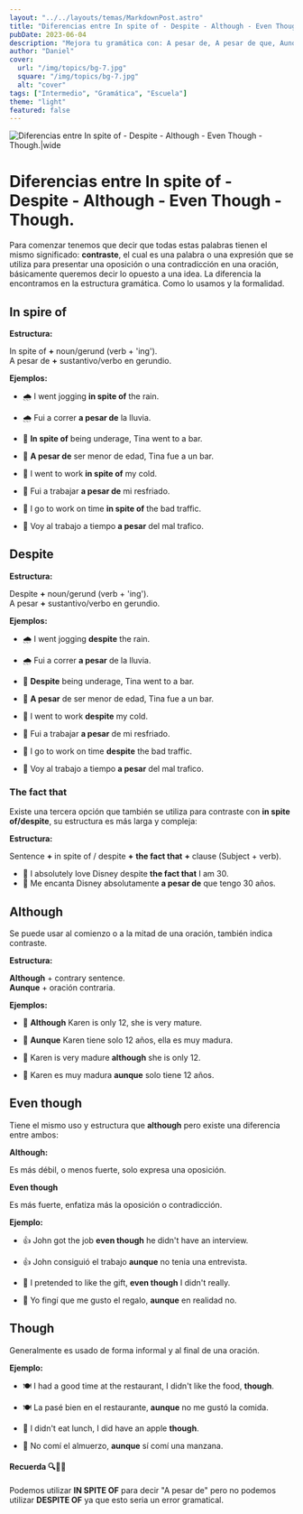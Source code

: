 ```yaml
---
layout: "../../layouts/temas/MarkdownPost.astro"
title: "Diferencias entre In spite of - Despite - Although - Even Though - Though"
pubDate: 2023-06-04
description: "Mejora tu gramática con: A pesar de, A pesar de que, Aunque, Incluso aunque, Aunque."
author: "Daniel"
cover:
  url: "/img/topics/bg-7.jpg"
  square: "/img/topics/bg-7.jpg"
  alt: "cover"
tags: ["Intermedio", "Gramática", "Escuela"]
theme: "light"
featured: false
---
```


![ Diferencias entre In spite of - Despite - Although - Even Though - Though.|wide](/img/topics/bg-7.jpg)

# Diferencias entre In spite of - Despite - Although - Even Though - Though.

Para comenzar tenemos que decir que todas estas palabras tienen el mismo significado: **contraste**, el cual es una palabra o una expresión que se utiliza para presentar una oposición o una contradicción en una oración, básicamente queremos decir lo opuesto a una idea.
La diferencia la encontramos en la estructura gramática. Como lo usamos y la formalidad.

## In spire of

**Estructura:**

In spite of **+** noun/gerund (verb + 'ing'). <br>
A pesar de **+** sustantivo/verbo en gerundio.

**Ejemplos:**

- 🌧️ I went jogging **in spite of** the rain. <br>
- 🌧️ Fui a correr **a pesar de** la lluvia.

- 🔞 **In spite of** being underage, Tina went to a bar. <br>
- 🔞 **A pesar de** ser menor de edad, Tina fue a un bar.

- 🤒 I went to work **in spite of** my cold. <br>
- 🤒 Fui a trabajar **a pesar de** mi resfriado.

- 🚦 I go to work on time **in spite of** the bad traffic. <br>
- 🚦 Voy al trabajo a tiempo **a pesar** del mal trafico.

## Despite

**Estructura:**

Despite **+** noun/gerund (verb + 'ing'). <br>
A pesar **+** sustantivo/verbo en gerundio.

**Ejemplos:**

- 🌧️ I went jogging **despite** the rain.
- 🌧️ Fui a correr **a pesar** de la lluvia.

- 🔞 **Despite** being underage, Tina went to a bar.
- 🔞 **A pesar** de ser menor de edad, Tina fue a un bar.

- 🤒 I went to work **despite** my cold.
- 🤒 Fui a trabajar **a pesar** de mi resfriado.

- 🚦 I go to work on time **despite** the bad traffic.
- 🚦 Voy al trabajo a tiempo **a pesar** del mal trafico.

### The fact that

Existe una tercera opción que también se utiliza para contraste con **in spite of/despite**, su estructura es más larga y compleja:

**Estructura:**

Sentence **+** in spite of / despite **+** **the fact that** **+** clause (Subject + verb). <br>

- 🏰 I absolutely love Disney despite **the fact that** I am 30.
- 🏰 Me encanta Disney absolutamente **a pesar de** que tengo 30 años.

## Although

Se puede usar al comienzo o a la mitad de una oración, también indica contraste.

**Estructura:**

**Although** + contrary sentence. <br>
**Aunque** + oración contraria.

**Ejemplos:**

- 🌟 **Although** Karen is only 12, she is very mature. <br>
- 🌟 **Aunque** Karen tiene solo 12 años, ella es muy madura.

- 💫 Karen is very madure **although** she is only 12. <br>
- 💫 Karen es muy madura **aunque** solo tiene 12 años.

## Even though

Tiene el mismo uso y estructura que **although** pero existe una diferencia entre ambos:

**Although:**

Es más débil, o menos fuerte, solo expresa una oposición.

**Even though**

Es más fuerte, enfatiza más la oposición o contradicción.

**Ejemplo:**

- 👍 John got the job **even though** he didn't have an interview. <br>
- 👍 John consiguió el trabajo **aunque** no tenia una entrevista.

- 🎁 I pretended to like the gift, **even though** I didn't really. <br>
- 🎁 Yo fingí que me gusto el regalo, **aunque** en realidad no.

## Though

Generalmente es usado de forma informal y al final de una oración.

**Ejemplo:**

- 🍽️ I had a good time at the restaurant, I didn't like the food, **though**.
- 🍽️ La pasé bien en el restaurante, **aunque** no me gustó la comida.

- 🍏 I didn't eat lunch, I did have an apple **though**.
- 🍏 No comí el almuerzo, **aunque** sí comí una manzana.

#### Recuerda 🔍🧠💡

Podemos utilizar **IN SPITE OF** para decir "A pesar de" pero no podemos utilizar **DESPITE OF** ya que esto seria un error gramatical.
